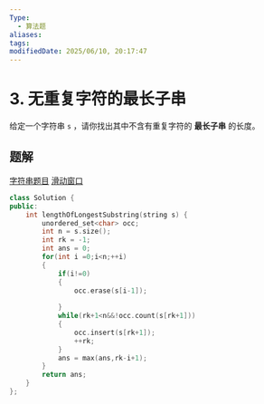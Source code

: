 ```yaml
---
Type:
  - 算法题
aliases: 
tags: 
modifiedDate: 2025/06/10, 20:17:47
---
```


# 3. 无重复字符的最长子串

给定一个字符串 `s` ，请你找出其中不含有重复字符的 **最长子串** 的长度。

## 题解

[字符串题目](字符串题目.md)
[滑动窗口](滑动窗口.md)

```cpp
class Solution {
public:
    int lengthOfLongestSubstring(string s) {
        unordered_set<char> occ;
        int n = s.size();
        int rk = -1;
        int ans = 0;
        for(int i =0;i<n;++i)
        {
            if(i!=0)
            {
                occ.erase(s[i-1]);
                
            }
            while(rk+1<n&&!occ.count(s[rk+1]))
            {
                occ.insert(s[rk+1]);
                ++rk;
            }
            ans = max(ans,rk-i+1);
        }
        return ans;
    }
};
```

